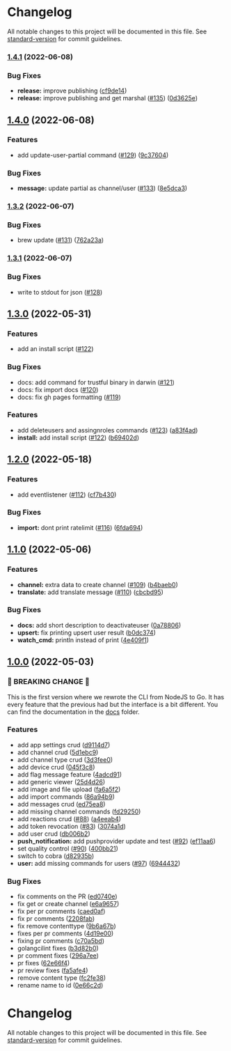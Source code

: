 # Changelog

All notable changes to this project will be documented in this file. See [standard-version](https://github.com/conventional-changelog/standard-version) for commit guidelines.

### [1.4.1](https://github.com/GetStream/stream-cli/compare/v1.4.0...v1.4.1) (2022-06-08)


### Bug Fixes

* **release:** improve publishing ([cf9de14](https://github.com/GetStream/stream-cli/commit/cf9de14a2202ba9a6f6ce2ae2b5fec226c98cc8b))
* **release:** improve publishing and get marshal ([#135](https://github.com/GetStream/stream-cli/issues/135)) ([0d3625e](https://github.com/GetStream/stream-cli/commit/0d3625e4f78470d6a3f0b2f78c3870adf15b0441))

## [1.4.0](https://github.com/GetStream/stream-cli/compare/v1.3.2...v1.4.0) (2022-06-08)


### Features

* add update-user-partial command ([#129](https://github.com/GetStream/stream-cli/issues/129)) ([9c37604](https://github.com/GetStream/stream-cli/commit/9c3760453cc162c53b209a416af66a4d9fd45c9b))


### Bug Fixes

* **message:** update partial as channel/user ([#133](https://github.com/GetStream/stream-cli/issues/133)) ([8e5dca3](https://github.com/GetStream/stream-cli/commit/8e5dca3e211105c6557c280b8364ee4c54c97c62))

### [1.3.2](https://github.com/GetStream/stream-cli/compare/v1.3.1...v1.3.2) (2022-06-07)


### Bug Fixes

* brew update ([#131](https://github.com/GetStream/stream-cli/issues/131)) ([762a23a](https://github.com/GetStream/stream-cli/commit/762a23a8cebdbf4a2f375aea7654e6d727d7d8f3))

### [1.3.1](https://github.com/GetStream/stream-cli/compare/v1.3.0...v1.3.1) (2022-06-07)

### Bug Fixes

* write to stdout for json ([#128](https://github.com/GetStream/stream-cli/issues/128))

## [1.3.0](https://github.com/GetStream/stream-cli/compare/v1.2.0...v1.3.0) (2022-05-31)

### Features

* add an install script ([#122](https://github.com/GetStream/stream-cli/issues/122))

### Bug Fixes

* docs: add command for trustful binary in darwin ([#121](https://github.com/GetStream/stream-cli/issues/121))
* docs: fix import docs ([#120](https://github.com/GetStream/stream-cli/issues/120))
* docs: fix gh pages formatting ([#119](https://github.com/GetStream/stream-cli/issues/119))

### Features

* add deleteusers and assingnroles commands ([#123](https://github.com/GetStream/stream-cli/issues/123)) ([a83f4ad](https://github.com/GetStream/stream-cli/commit/a83f4ad735386467aa47562fda1b661a386528ec))
* **install:** add install script ([#122](https://github.com/GetStream/stream-cli/issues/122)) ([b69402d](https://github.com/GetStream/stream-cli/commit/b69402de2876f81d0cbba3cac3a621b5dd944ee5))

## [1.2.0](https://github.com/GetStream/stream-cli/compare/v1.1.0...v1.2.0) (2022-05-18)


### Features

* add eventlistener ([#112](https://github.com/GetStream/stream-cli/issues/112)) ([cf7b430](https://github.com/GetStream/stream-cli/commit/cf7b430737cdd0c120f32d29ddd29d50596ed1fa))


### Bug Fixes

* **import:** dont print ratelimit ([#116](https://github.com/GetStream/stream-cli/issues/116)) ([6fda694](https://github.com/GetStream/stream-cli/commit/6fda694dacbc291cac3955110da1c4e5f1d6913d))

## [1.1.0](https://github.com/GetStream/stream-cli/compare/v1.0.0...v1.1.0) (2022-05-06)


### Features

* **channel:** extra data to create channel ([#109](https://github.com/GetStream/stream-cli/issues/109)) ([b4baeb0](https://github.com/GetStream/stream-cli/commit/b4baeb092f5a64e2f5dc7c8498e261d9c301a4f8))
* **translate:** add translate message ([#110](https://github.com/GetStream/stream-cli/issues/110)) ([cbcbd95](https://github.com/GetStream/stream-cli/commit/cbcbd95c457836bb0ae41ae53ecd2caee5bca927))


### Bug Fixes

* **docs:** add short description to deactivateuser ([0a78806](https://github.com/GetStream/stream-cli/commit/0a78806ee8d2f8fb18753d8823ee647afbf3696d))
* **upsert:** fix printing upsert user result ([b0dc374](https://github.com/GetStream/stream-cli/commit/b0dc374fb094ccdfed69b4190ceea7a422a1a7da))
* **watch_cmd:** println instead of print ([4e409f1](https://github.com/GetStream/stream-cli/commit/4e409f1585bdf13ee41b8fb230491b41ff9ceb50))

## [1.0.0](https://github.com/GetStream/stream-cli/compare/v0.3.0...v1.0.0) (2022-05-03)

### 🚨 BREAKING CHANGE 🚨
This is the first version where we rewrote the CLI from NodeJS to Go. It
has every feature that the previous had but the interface is a bit different.
You can find the documentation in the [docs](./docs/) folder.

### Features

* add app settings crud ([d9114d7](https://github.com/GetStream/stream-cli/commit/d9114d7242e8a61904d92e2853c1e5cbd60dfeee))
* add channel crud ([5d1ebc9](https://github.com/GetStream/stream-cli/commit/5d1ebc969f9ad22e4570199e5165bab80821201a))
* add channel type crud ([3d3fee0](https://github.com/GetStream/stream-cli/commit/3d3fee04e1748a6bbf49946c4aa3c0e9ef96d9f5))
* add device crud ([045f3c8](https://github.com/GetStream/stream-cli/commit/045f3c84fd5e22f3a3e3f5bad4c12dc75ca8f0ee))
* add flag message feature ([4adcd91](https://github.com/GetStream/stream-cli/commit/4adcd919500e8bb24de4a1bb9d65068f618759fc))
* add generic viewer ([25d4d26](https://github.com/GetStream/stream-cli/commit/25d4d2662beaa07b8dcb64edcebab48b834f98db))
* add image and file upload ([fa6a5f2](https://github.com/GetStream/stream-cli/commit/fa6a5f2626808ef310a99173b369be35c051ad10))
* add import commands ([86a94b9](https://github.com/GetStream/stream-cli/commit/86a94b918a6eba1605cbc7be55b71b51a24a4502))
* add messages crud ([ed75ea8](https://github.com/GetStream/stream-cli/commit/ed75ea8abd23cdff30a01e4a9df64c30f5705951))
* add missing channel commands ([fd29250](https://github.com/GetStream/stream-cli/commit/fd292501a9c0786221477ae0cae755a25245e1db))
* add reactions crud ([#88](https://github.com/GetStream/stream-cli/issues/88)) ([a4eeab4](https://github.com/GetStream/stream-cli/commit/a4eeab45c37f0132d9b2be28383ce7121275b7e0))
* add token revocation ([#83](https://github.com/GetStream/stream-cli/issues/83)) ([3074a1d](https://github.com/GetStream/stream-cli/commit/3074a1d74ddf7c24a2c45c14c2d8b3b2642e3de5))
* add user crud ([db006b2](https://github.com/GetStream/stream-cli/commit/db006b2df9a1e1f7351e7064deceb58d421b2856))
* **push_notification:** add pushprovider update and test ([#92](https://github.com/GetStream/stream-cli/issues/92)) ([ef11aa6](https://github.com/GetStream/stream-cli/commit/ef11aa6aae78bb3444285e3c404e0cb0b5ab320a))
* set quality control ([#90](https://github.com/GetStream/stream-cli/issues/90)) ([400bb21](https://github.com/GetStream/stream-cli/commit/400bb21cd02da95375a391d521709b1b708d9977))
* switch to cobra ([d82935b](https://github.com/GetStream/stream-cli/commit/d82935bf57184789d3d6e1a05101d00d4aea8faf))
* **user:** add missing commands for users ([#97](https://github.com/GetStream/stream-cli/issues/97)) ([6944432](https://github.com/GetStream/stream-cli/commit/694443263a760bec308a4147aa615b7644e1ce72))


### Bug Fixes

* fix comments on the PR ([ed0740e](https://github.com/GetStream/stream-cli/commit/ed0740ec15315ee63c7bb81c14f8b56b504f169f))
* fix get or create channel ([e6a9657](https://github.com/GetStream/stream-cli/commit/e6a96570c03f95c07e9a0b47dee0d4737e74bed7))
* fix per pr comments ([caed0af](https://github.com/GetStream/stream-cli/commit/caed0af6edd1c2ca7ce433f82a3d56451221ad38))
* fix pr comments ([2208fab](https://github.com/GetStream/stream-cli/commit/2208fab893b8acd58e8a337f4676c01941fcdb5f))
* fix remove contenttype ([9b6a67b](https://github.com/GetStream/stream-cli/commit/9b6a67b6a07c8cc17c007781a3095cce59a4d113))
* fixes per pr comments ([4d19e00](https://github.com/GetStream/stream-cli/commit/4d19e0002c26e4653c10b2d97b4ae1169b40abba))
* fixing pr comments ([c70a5bd](https://github.com/GetStream/stream-cli/commit/c70a5bd8451c4eef762a663e7722d436050f9841))
* golangcilint fixes ([b3d82b0](https://github.com/GetStream/stream-cli/commit/b3d82b03835180559c9a67969a90a0c92947a9eb))
* pr comment fixes ([296a7ee](https://github.com/GetStream/stream-cli/commit/296a7eee5fb57c9d459f5d6bd119ceacd8c8923f))
* pr fixes ([62e66f4](https://github.com/GetStream/stream-cli/commit/62e66f4ac3407f0f1d7e511e47a8b4c53ae931ba))
* pr review fixes ([fa5afe4](https://github.com/GetStream/stream-cli/commit/fa5afe4e2261b16020a0bae32b401e14520fc15e))
* remove content type ([fc2fe38](https://github.com/GetStream/stream-cli/commit/fc2fe389e123fe6831da66e7427976c970cb5b8c))
* rename name to id ([0e66c2d](https://github.com/GetStream/stream-cli/commit/0e66c2dde58c3fa9431fed5d431ab657b569f554))

# Changelog

All notable changes to this project will be documented in this file. See [standard-version](https://github.com/conventional-changelog/standard-version) for commit guidelines.
